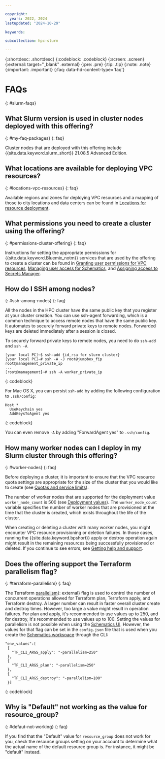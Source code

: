 ```yaml
---

copyright:
  years: 2022, 2024
lastupdated: "2024-10-29"

keywords: 

subcollection: hpc-slurm

---
```


{:shortdesc: .shortdesc}
{:codeblock: .codeblock}
{:screen: .screen}
{:external: target="_blank" .external}
{:pre: .pre}
{:tip: .tip}
{:note: .note}
{:important: .important}
{:faq: data-hd-content-type='faq'}

# FAQs
{: #slurm-faqs}

## What Slurm version is used in cluster nodes deployed with this offering?
{: #my-faq-packages}
{: faq}

Cluster nodes that are deployed with this offering include {{site.data.keyword.slurm_short}} 21.08.5 Advanced Edition. 

## What locations are available for deploying VPC resources?
{: #locations-vpc-resources}
{: faq}

Available regions and zones for deploying VPC resources and a mapping of those to city locations and data centers can be found in [Locations for resource deployment](/docs/overview?topic=overview-locations).

## What permissions you need to create a cluster using the offering?
{: #permissions-cluster-offering}
{: faq}

Instructions for setting the appropriate permissions for {{site.data.keyword.Bluemix_notm}} services that are used by the offering to create a cluster can be found in [Granting user permissions for VPC resources](/docs/vpc?topic=vpc-managing-user-permissions-for-vpc-resources), [Managing user access for Schematics](/docs/schematics?topic=schematics-access), and [Assigning access to Secrets Manager](/docs/secrets-manager?topic=secrets-manager-assign-access).

## How do I SSH among nodes?
{: #ssh-among-nodes}
{: faq}

All the nodes in the HPC cluster have the same public key that you register at your cluster creation. You can use ssh-agent forwarding, which is a common technique to access remote nodes that have the same public key. It automates to securely forward private keys to remote nodes. Forwarded keys are deleted immediately after a session is closed.

To securely forward private keys to remote nodes, you need to do `ssh-add` and `ssh -A`.

```
[your local PC]~$ ssh-add {id_rsa for slurm cluster}
[your local PC]~# ssh -A -J root@jumpbox_fip root@management_private_ip
...
[root@management]~# ssh -A worker_private_ip
```
{: codeblock}

For Mac OS X, you can persist `ssh-add` by adding the following configuration to `.ssh/config`:

```
Host *
  UseKeychain yes
  AddKeysToAgent yes
```
{: codeblock}

You can even remove `-A` by adding "ForwardAgent yes" to `.ssh/config`.

## How many worker nodes can I deploy in my Slurm cluster through this offering?
{: #worker-nodes}
{: faq}

Before deploying a cluster, it is important to ensure that the VPC resource quota settings are appropriate for the size of the cluster that you would like to create (see [Quotas and service limits](/docs/vpc?topic=vpc-quotas)).

The number of worker nodes that are supported for the deployment value `worker_node_count` is 500 (see [Deployment values](/docs/hpc-slurm?topic=hpc-slurm-deployment-values)). The `worker_node_count` variable specifies the number of worker nodes that are provisioned at the time that the cluster is created, which exists throughout the life of the cluster.

When creating or deleting a cluster with many worker nodes, you might encounter VPC resource provisioning or deletion failures. In those cases, running the {{site.data.keyword.bpshort}} apply or destroy operation again might result in the remaining resources being successfully provisioned or deleted. If you continue to see errors, see [Getting help and support](/docs/hpc-slurm?topic=hpc-slurm-getting-help-and-support).

## Does the offering support the Terraform parallelism flag?
{: #terraform-parallelism}
{: faq}

The Terraform [parallelism](https://developer.hashicorp.com/terraform/cloud-docs/workspaces/variables#parallelism){: external} flag is used to control the number of concurrent operations allowed for Terraform plan, Terraform apply, and Terraform destroy. A larger number can result in faster overall cluster create and destroy times. However, too large a value might result in operation failures. For plan and apply, it's recommended to use values up to 250, and for destroy, it's recommended to use values up to 100. Setting the values for parallelism is not possible when using the [Schematics UI](/docs/hpc-slurm?topic=hpc-slurm-creating-workspace&interface=ui). However, the values for that flag can be set in the `config.json` file that is used when you create the [Schematics workspace](/docs/hpc-slurm?topic=hpc-slurm-creating-workspace&interface=cli#create-workspace-cli) through the CLI:

 ```
 "env_values":[
  { 
    "TF_CLI_ARGS_apply": "-parallelism=250"
  },
  { 
    "TF_CLI_ARGS_plan": "-parallelism=250"
  },
  {
    "TF_CLI_ARGS_destroy": "-parallelism=100"
  }]
  ```
  {: codeblock}

## Why is "Default" not working as the value for resource_group?
{: #defaut-not-working}
{: faq}

If you find that the "Default" value for `resource_group` does not work for you, check the resource groups setting on your account to determine what the actual name of the default resource group is. For instance, it might be "default" instead.
